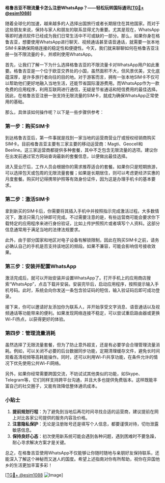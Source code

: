 **格鲁吉亚不限流量卡怎么注册WhatsApp？——轻松玩转国际通讯[[TG💪+ @esim1088](https://t.me/s/esim1088)]**

随着全球化的加速，越来越多的人选择出国旅行或者长期居住在其他国家。而对于这些朋友来说，保持与家人和朋友的联系显得尤为重要。尤其是现在，WhatsApp等即时通讯软件已经成为我们日常生活中不可或缺的一部分。那么，如果你身在格鲁吉亚，想要使用WhatsApp进行聊天、视频通话甚至语音通话，就需要一张本地SIM卡来确保网络连接的稳定性和便捷性。今天，我们就来聊聊如何在格鲁吉亚注册一张不限流量的卡，并顺利使用WhatsApp。

首先，让我们了解一下为什么选择格鲁吉亚的不限流量卡对WhatsApp用户如此重要。格鲁吉亚是一个位于欧亚交界处的小国，虽然面积不大，但风景优美，文化底蕴深厚，是许多旅行者向往的目的地。对于游客而言，拥有一张本地SIM卡不仅可以帮助他们更好地融入当地生活，还能节省国际漫游费用。而WhatsApp作为一款免费的应用程序，利用互联网进行通信，无疑是节省通话和短信费用的最佳选择。因此，在格鲁吉亚注册一张支持无限流量的SIM卡，就成为确保WhatsApp正常使用的基础。

那么，具体该如何操作呢？以下是一些步骤供参考：

### 第一步：购买SIM卡

到达格鲁吉亚后，第一件事就是找到一家当地的运营商营业厅或授权经销商购买SIM卡。目前格鲁吉亚主要有三家主要的移动运营商：Magti、Geocell和Beeline。这三家运营商都提供多种套餐，其中不乏包含无限流量的选项。建议你在出发前通过官方网站查询最新的套餐信息，以便做出最佳选择。

进入营业厅后，工作人员会根据你的需求推荐适合的套餐。如果你只是短期旅游，可以选择包天或包周的无限流量套餐；如果是长期居住，则可以考虑更经济实惠的月度套餐。购买时记得携带护照等有效身份证件，因为这是办理手机卡的基本要求。

### 第二步：激活SIM卡

拿到新买的SIM卡后，你需要将其插入手机中并按照指示完成激活过程。大多数情况下，激活只需几分钟即可完成。不过需要注意的是，有些运营商可能会要求你下载特定的应用程序来进行身份验证，比如上传护照照片或者填写个人资料。这部分信息通常用于满足当地的法律法规要求。

此外，由于部分国家和地区对电子设备有解锁限制，因此在购买SIM卡之前，请务必确认自己的手机是否支持该地区的频段。如果不兼容，可能会影响信号接收效果。

### 第三步：安装并配置WhatsApp

激活完成后，就可以开始安装并设置WhatsApp了。打开手机上的应用商店搜索“WhatsApp”，点击下载并安装。安装完毕后，启动应用程序，按照提示输入手机号码。此时，系统会向你发送一条包含验证码的短信，输入验证码后即可成功登录。

接下来，你可以邀请好友添加你为联系人，并开始享受文字消息、语音通话以及视频通话等功能带来的便利。如果发现网络连接不稳定，可以尝试重启路由器或更换Wi-Fi热点，以获得更好的体验。

### 第四步：管理流量消耗

虽然选择了无限流量套餐，但为了防止意外超支，还是有必要学会合理管理流量消耗。例如，可以关闭不必要的后台数据同步功能，定期清理缓存文件，避免长时间观看高清视频等高耗能操作。同时，还可以利用Wi-Fi共享功能，在条件允许的情况下优先使用公共Wi-Fi网络。

另外，如果你经常需要跨国交流，不妨试试其他类似的功能，如Skype、Telegram等，它们同样支持跨平台沟通，并且大多也提供免费版本。这样既能丰富自己的社交圈子，又能有效降低整体通讯成本。

### 小贴士

1. **提前规划行程**：为了避免到当地后再花时间寻找合适的运营商，建议提前在网上对比各家公司提供的服务内容及价格。
2. **注意隐私保护**：无论是注册账号还是填写个人信息，都要谨慎对待，切勿泄露敏感信息。
3. **保持良好心态**：初次使用新系统可能会遇到各种问题，遇到困难时不要急躁，耐心寻求解决方案才是关键。

总之，在格鲁吉亚使用WhatsApp不仅能够让你随时随地与亲朋好友保持联系，还能深入了解这个神秘而又迷人的国度。希望上述指南对你有所帮助，祝你在异国他乡的生活更加丰富多彩！

[[TG💪+ @esim1088](https://t.me/s/esim1088) ![Image](https://i.postimg.cc/4NQfJmqS/Snipaste-2025-05-13-00-14-12.png)]